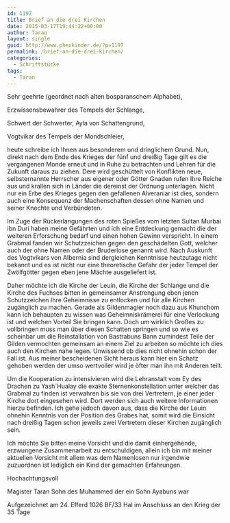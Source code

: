 ```yaml
---
id: 1197
title: Brief an die drei Kirchen
date: 2015-03-17T19:44:22+00:00
author: Taran
layout: single
guid: http://www.phexkinder.de/?p=1197
permalink: /brief-an-die-drei-kirchen/
categories:
  - Schriftstücke
tags:
  - Taran
---
```

Sehr geehrte (geordnet nach alten bosparanschem Alphabet),
  
Erzwissensbewahrer des Tempels der Schlange,
  
Schwert der Schwerter, Ayla von Schattengrund,
  
Vogtvikar des Tempels der Mondschleier,<!--more-->

heute schreibe ich Ihnen aus besonderem und dringlichem Grund. Nun, direkt nach dem Ende des Krieges der fünf und dreißig Tage gilt es die vergangenen Monde erneut und in Ruhe zu betrachten und Lehren für die Zukunft daraus zu ziehen. Dere wird geschüttelt von Konflikten neue, selbsternannte Herrscher aus eigener oder Götter Gnaden rufen Ihre Reiche aus und krallen sich in Länder die dereinst der Ordnung unterlagen. Nicht nur ein Erbe des Krieges gegen den gefallenen Alveraniar ist dies, sondern auch eine Konsequenz der Machenschaften dessen ohne Namen und seiner Knechte und Verbündeten.

Im Zuge der Rückerlangungen des roten Spießes vom letzten Sultan Murbai ibn Duri haben meine Gefährten und ich eine Entdeckung gemacht die der weiteren Erforschung bedarf und einen hohen Gewinn verspricht. In einem Grabmal fanden wir Schutzzeichen gegen den geschädelten Gott, welcher auch der ohne Namen oder der Bruderlose genannt wird. Nach Auskunft des Vogtvikars von Albernia sind dergleichen Kenntnisse heutzutage nicht bekannt und es ist nicht nur eine theoretische Gefahr der jeder Tempel der Zwölfgötter gegen eben jene Mächte ausgeliefert ist.

Daher möchte ich die Kirche der Leuin, die Kirche der Schlange und die Kirche des Fuchses bitten in gemeinsamer Anstrengung eben jenen Schutzzeichen Ihre Geheimnisse zu entlocken und für alle Kirchen zugänglich zu machen. Gerade als Gildenmagier noch dazu aus Khunchom kann ich behaupten zu wissen was Geheimniskrämerei für eine Verlockung ist und welchen Vorteil Sie bringen kann. Doch um wirklich Großes zu vollbringen muss man über diesen Schatten springen und so wie es scheinbar um die Reinstallation von Bastrabuns Bann zumindest Teile der Gilden vermochten gemeinsam an einem Ziel zu arbeiten so möchte ich dies auch den Kirchen nahe legen. Unwissend ob dies nicht ohnehin schon der Fall ist. Aus meiner bescheidenen Sicht heraus kann hier ein Schatz gehoben werden der umso wertvoller wird je öfter man ihn mit Anderen teilt.

Um die Kooperation zu intensivieren wird die Lehranstalt vom Ey des Drachen zu Yash´Hualay die exakte Sternenkonstellation unter welcher das Grabmal zu finden ist verwahren bis sie von drei Vertretern, je einer jeder Kirche dort eingesehen wird. Dort werden sich auch weitere Informationen hierzu befinden. Ich gehe jedoch davon aus, dass die Kirche der Leuin ohnehin Kenntnis von der Position des Grabes hat, somit wird die Einsicht nach dreißig Tagen schon jeweils zwei Vertretern dieser Kirchen zugänglich sein.

Ich möchte Sie bitten meine Vorsicht und die damit einhergehende, erzwungene Zusammenarbeit zu entschuldigen, allein ich bin mit meiner aktuellen Vorsicht mit allem was dem Namenlosen nur irgendwie zuzuordnen ist lediglich ein Kind der gemachten Erfahrungen.

Hochachtungsvoll
  
Magister Taran Sohn des Muhammed der ein Sohn Ayabuns war
  
Aufgezeichnet am 24. Efferd 1026 BF/33 Hal im Anschluss an den Krieg der 35 Tage